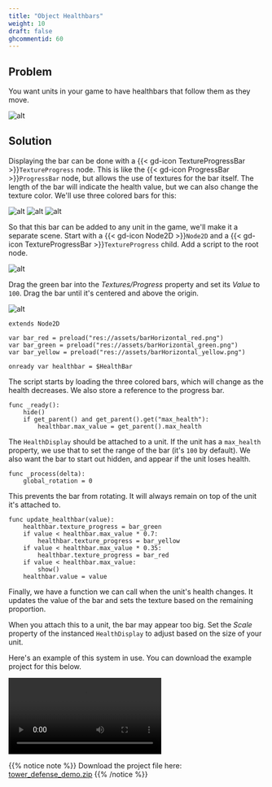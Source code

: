 ```yaml
---
title: "Object Healthbars"
weight: 10
draft: false
ghcommentid: 60
---
```


## Problem

You want units in your game to have healthbars that follow them as they move.

![alt](/3.x/img/unit_healthbar_preview.png)

## Solution

Displaying the bar can be done with a {{< gd-icon TextureProgressBar >}}`TextureProgress` node. This is like the {{< gd-icon ProgressBar >}}`ProgressBar` node, but allows the use of textures for the bar itself. The length of the bar will indicate the health value, but we can also change the texture color. We'll use three colored bars for this:

![alt](/3.x/img/barHorizontal_green.png)
![alt](/3.x/img/barHorizontal_yellow.png)
![alt](/3.x/img/barHorizontal_red.png)

So that this bar can be added to any unit in the game, we'll make it a separate scene. Start with a {{< gd-icon Node2D >}}`Node2D` and a {{< gd-icon TextureProgressBar >}}`TextureProgress` child. Add a script to the root node.

![alt](/3.x/img/unit_healthbar_nodes.png)

Drag the green bar into the _Textures/Progress_ property and set its _Value_ to `100`. Drag the bar until it's centered and above the origin.

![alt](/3.x/img/unit_healthbar_layout.png)

```gdscript
extends Node2D

var bar_red = preload("res://assets/barHorizontal_red.png")
var bar_green = preload("res://assets/barHorizontal_green.png")
var bar_yellow = preload("res://assets/barHorizontal_yellow.png")

onready var healthbar = $HealthBar
```

The script starts by loading the three colored bars, which will change as the health decreases. We also store a reference to the progress bar.

```gdscript
func _ready():
    hide()
    if get_parent() and get_parent().get("max_health"):
        healthbar.max_value = get_parent().max_health
```

The `HealthDisplay` should be attached to a unit. If the unit has a `max_health` property, we use that to set the range of the bar (it's `100` by default). We also want the bar to start out hidden, and appear if the unit loses health.

```gdscript
func _process(delta):
    global_rotation = 0
```

This prevents the bar from rotating. It will always remain on top of the unit it's attached to.

```gdscript
func update_healthbar(value):
    healthbar.texture_progress = bar_green
    if value < healthbar.max_value * 0.7:
        healthbar.texture_progress = bar_yellow
    if value < healthbar.max_value * 0.35:
        healthbar.texture_progress = bar_red
    if value < healthbar.max_value:
        show()
    healthbar.value = value
```

Finally, we have a function we can call when the unit's health changes. It updates the value of the bar and sets the texture based on the remaining proportion.

When you attach this to a unit, the bar may appear too big. Set the _Scale_ property of the instanced `HealthDisplay` to adjust based on the size of your unit.

Here's an example of this system in use. You can download the example project for this below.

<video controls src="/3.x/img/tower_def_demo.webm"></video>

{{% notice note %}}
Download the project file here: [tower_defense_demo.zip](/3.x/files/tower_defense_demo.zip)
{{% /notice %}}